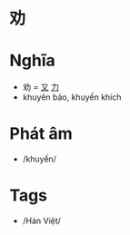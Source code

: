 # 劝

# Nghĩa
* 劝 = [又](又.md) [力](力.md)
* khuyên bảo, khuyến khích

# Phát âm
* /khuyến/

# Tags
* /Hán Việt/

<script>window.HANZI_FIELD='劝';</script>
